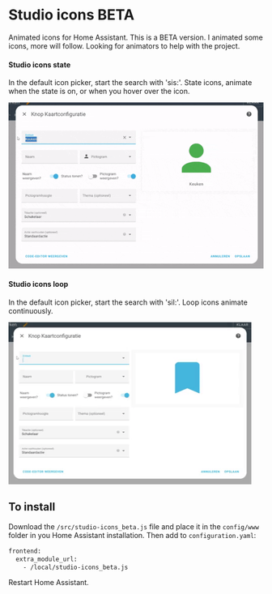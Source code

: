 # Studio icons BETA

Animated icons for Home Assistant. This is a BETA version.
I animated some icons, more will follow. 
Looking for animators to help with the project.

#### Studio icons state

In the default icon picker, start the search with 'sis:'. 
State icons, animate when the state is on, or when you hover over the icon.

![Preview](https://github.com/studioIngrid/studio-icons_beta/blob/main/docs/studio-icons-sis.gif)

#### Studio icons loop

In the default icon picker, start the search with 'sil:'. 
Loop icons animate continuously.

![Preview](https://github.com/studioIngrid/studio-icons_beta/blob/main/docs/studio-icons-sil.gif)

## To install
Download the `/src/studio-icons_beta.js` file and place it in the `config/www` folder in you Home Assistant installation.
Then add to `configuration.yaml`:

```
frontend:
  extra_module_url:
    - /local/studio-icons_beta.js
```

Restart Home Assistant.
